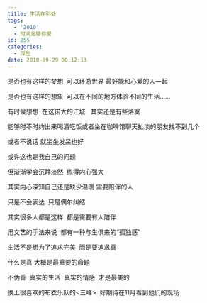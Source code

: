 ```yaml
---
title: 生活在别处
tags:
  - '2010'
  - 时间足够你爱
id: 855
categories:
  - 浮生
date: 2010-09-29 00:12:13
---
```


是否也有这样的梦想  可以环游世界 最好能和心爱的人一起

是否也有这样的想象  可以在不同的地方体验不同的生活......

有时候想想  在这偌大的江城   其实还是有些落寞

能够时不时约出来喝酒吃饭或者坐在咖啡馆聊天扯淡的朋友找不到几个

或者不说话 就坐坐发呆也好

或许这也是我自己的问题

但渐渐学会沉静淡然  练得内心强大

其实内心深知自己还是缺少温暖 需要陪伴的人

只是不会表达  只是偶尔纠结

其实很多人都是这样  都是需要有人陪伴

用文艺的手法来说  都有一种与生俱来的“孤独感”

生活不是想为了追求完美  而是要追求真

什么是真 大概是最重要的命题

不伪善  真实的生活  真实的情感  才是最美的

换上很喜欢的布衣乐队的&lt;三峰&gt;  好期待在11月看到他们的现场